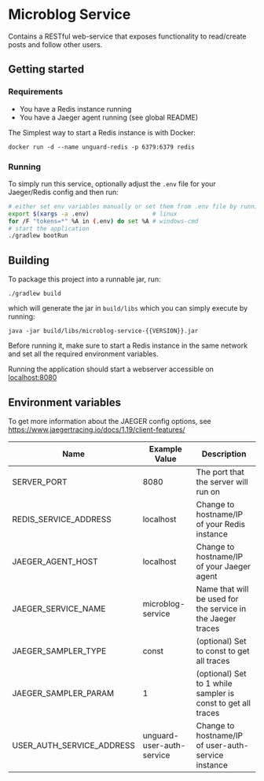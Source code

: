 # Microblog Service

Contains a RESTful web-service that exposes functionality to read/create posts and follow other users.

## Getting started

### Requirements

- You have a Redis instance running
- You have a Jaeger agent running (see global README)

The Simplest way to start a Redis instance is with Docker:

```
docker run -d --name unguard-redis -p 6379:6379 redis
```

### Running

To simply run this service, optionally adjust the ```.env``` file for
your Jaeger/Redis config and then run:

``` bash
# either set env variables manually or set them from .env file by running:
export $(xargs -a .env)                  # linux
for /F "tokens=*" %A in (.env) do set %A # windows-cmd
# start the application
./gradlew bootRun
```

## Building

To package this project into a runnable jar, run:

```
./gradlew build
```

which will generate the jar in ```build/libs``` which you can simply execute by running:

```
java -jar build/libs/microblog-service-{{VERSION}}.jar
```

Before running it, make sure to start a Redis instance in the same network and set all the required environment
variables.

Running the application should start a webserver accessible on [localhost:8080](http://localhost:8080)

## Environment variables

To get more information about the JAEGER config options, see https://www.jaegertracing.io/docs/1.19/client-features/

| Name                      | Example Value             | Description                                                  |
|---------------------------|---------------------------|--------------------------------------------------------------|
| SERVER_PORT               | 8080                      | The port that the server will run on                         |
| REDIS_SERVICE_ADDRESS     | localhost                 | Change to hostname/IP of your Redis instance                 |
| JAEGER_AGENT_HOST         | localhost                 | Change to hostname/IP of your Jaeger agent                   |
| JAEGER_SERVICE_NAME       | microblog-service         | Name that will be used for the service in the Jaeger traces  |
| JAEGER_SAMPLER_TYPE       | const                     | (optional) Set to const to get all traces                    |
| JAEGER_SAMPLER_PARAM      | 1                         | (optional) Set to 1 while sampler is const to get all traces |
| USER_AUTH_SERVICE_ADDRESS | unguard-user-auth-service | Change to hostname/IP of user-auth-service instance          |
